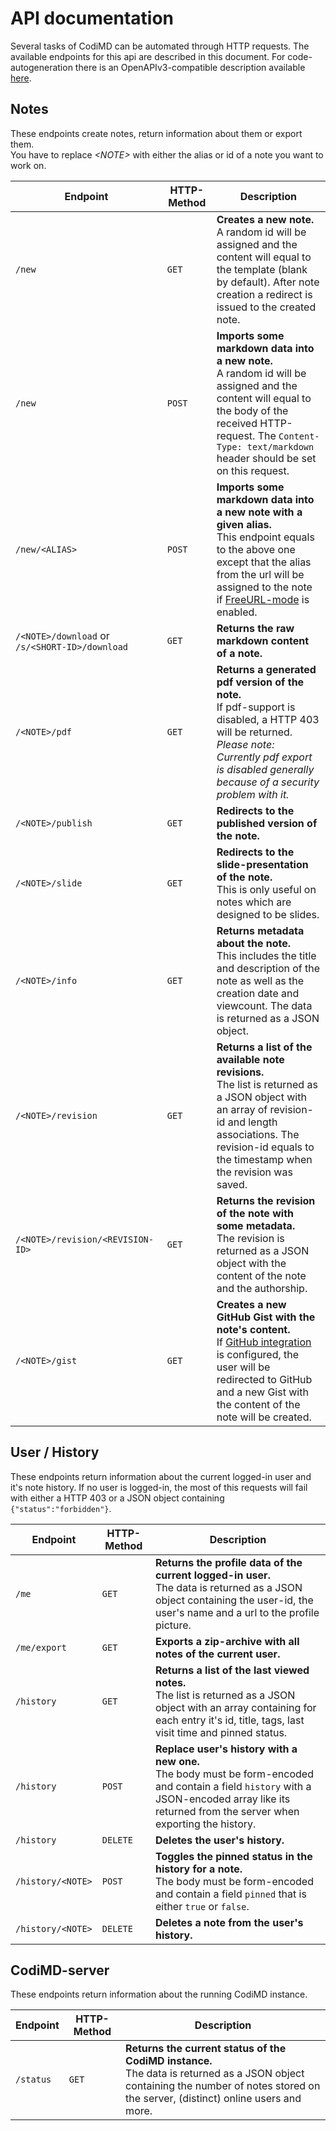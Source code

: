 # API documentation
Several tasks of CodiMD can be automated through HTTP requests.
The available endpoints for this api are described in this document.
For code-autogeneration there is an OpenAPIv3-compatible description available [here](openapi.yml).

## Notes
These endpoints create notes, return information about them or export them.  
You have to replace _\<NOTE\>_ with either the alias or id of a note you want to work on. 

| Endpoint | HTTP-Method | Description |
|---|---|---|
| `/new` | `GET` | **Creates a new note.**<br>A random id will be assigned and the content will equal to the template (blank by default). After note creation a redirect is issued to the created note. |
| `/new` | `POST` | **Imports some markdown data into a new note.**<br>A random id will be assigned and the content will equal to the body of the received HTTP-request. The `Content-Type: text/markdown` header should be set on this request. |
| `/new/<ALIAS>` | `POST` | **Imports some markdown data into a new note with a given alias.**<br>This endpoint equals to the above one except that the alias from the url will be assigned to the note if [FreeURL-mode](../configuration-env-vars.md#users-and-privileges) is enabled. |
| `/<NOTE>/download` or `/s/<SHORT-ID>/download` | `GET` | **Returns the raw markdown content of a note.** |
| `/<NOTE>/pdf` | `GET` | **Returns a generated pdf version of the note.**<br>If pdf-support is disabled, a HTTP 403 will be returned.<br>_Please note: Currently pdf export is disabled generally because of a security problem with it._ |
| `/<NOTE>/publish` | `GET` | **Redirects to the published version of the note.** |
| `/<NOTE>/slide` | `GET` | **Redirects to the slide-presentation of the note.**<br>This is only useful on notes which are designed to be slides. |
| `/<NOTE>/info` | `GET` | **Returns metadata about the note.**<br>This includes the title and description of the note as well as the creation date and viewcount. The data is returned as a JSON object. |
| `/<NOTE>/revision` | `GET` | **Returns a list of the available note revisions.**<br>The list is returned as a JSON object with an array of revision-id and length associations. The revision-id equals to the timestamp when the revision was saved. |
| `/<NOTE>/revision/<REVISION-ID>` | `GET` | **Returns the revision of the note with some metadata.**<br>The revision is returned as a JSON object with the content of the note and the authorship. |
| `/<NOTE>/gist` | `GET` | **Creates a new GitHub Gist with the note's content.**<br>If [GitHub integration](../configuration-env-vars.md#github-login) is configured, the user will be redirected to GitHub and a new Gist with the content of the note will be created. |

## User / History
These endpoints return information about the current logged-in user and it's note history. If no user is logged-in, the most of this requests will fail with either a HTTP 403 or a JSON object containing `{"status":"forbidden"}`.

| Endpoint | HTTP-Method | Description |
|---|---|---|
| `/me` | `GET` | **Returns the profile data of the current logged-in user.**<br>The data is returned as a JSON object containing the user-id, the user's name and a url to the profile picture. |
| `/me/export` | `GET` | **Exports a zip-archive with all notes of the current user.** |
| `/history` | `GET` | **Returns a list of the last viewed notes.**<br>The list is returned as a JSON object with an array containing for each entry it's id, title, tags, last visit time and pinned status. |
| `/history` | `POST` | **Replace user's history with a new one.**<br>The body must be form-encoded and contain a field `history` with a JSON-encoded array like its returned from the server when exporting the history. |
| `/history` | `DELETE` | **Deletes the user's history.** |
| `/history/<NOTE>` | `POST` | **Toggles the pinned status in the history for a note.**<br>The body must be form-encoded and contain a field `pinned` that is either `true` or `false`.
| `/history/<NOTE>` | `DELETE` | **Deletes a note from the user's history.** |


## CodiMD-server
These endpoints return information about the running CodiMD instance.

| Endpoint | HTTP-Method | Description |
|---|---|---|
| `/status` | `GET` | **Returns the current status of the CodiMD instance.**<br>The data is returned as a JSON object containing the number of notes stored on the server, (distinct) online users and more. |
